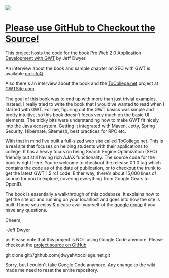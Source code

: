 [![](http://ecx.images-amazon.com/images/I/51Jd9ePewRL._SL500_BO2,204,203,200_AA219_PIsitb-sticker-dp-arrow,TopRight,-24,-23_SH20_OU01_.jpg)](http://tinyurl.com/44y3df)

# [Please use GitHub to Checkout the Source!](http://code.google.com/p/tocollege-net/wiki/GettingStarted) #

This project hosts the code for the book [Pro Web 2.0 Application Development with GWT](http://tinyurl.com/44y3df) by Jeff Dwyer.

An interview about the book and sample chapter on SEO with GWT is available [on InfoQ](http://www.infoq.com/articles/progwt).

Also there's an interview about the book and the [ToCollege.net](http://www.tocollege.net) project at [GWTSite.com](http://www.gwtsite.com/web-20-application-development-with-gwt-interview-with-jeff-dwyer/).

The goal of this book was to end up with more than just trivial examples. Instead, I really tried to write the book that I would’ve wanted to read when I started with GWT. For me, figuring out the GWT basics was simple and pretty intuitive, so this book doesn’t focus very much on the basic UI elements. The tricky bits were understanding how to make GWT fit nicely into the Java ecosystem. Getting it integrated with Maven, Jetty, Spring Security, Hibernate, Sitemesh, best practices for RPC etc.

With that in mind I’ve built a full-sized web site called [ToCollege.net](http://www.tocollege.net). This is a real site that focuses on helping students with their applications to college. It has a heavy focus on being Search Engine Optimization (SEO) friendly but still having rich AJAX functionality. The source code for the book is right here. You're welcome to checkout the release 0.1.0 tag which contains the code as of the date of publication, or to checkout the trunk to get the latest GWT 1.5 rc1 code. Either way, there's about 15,000 lines of source for you to explore, covering everything from Google Gears to OpenID.

The book is essentially a walkthrough of this codebase. It explains how to get the site up and running on your localhost and goes into how the site is built. I hope you enjoy & please avail yourself of the [google group](http://groups.google.com/group/tocollege-net) if you have any questions.

Cheers,

-Jeff Dwyer

ps
Please note that this project is NOT using Google Code anymore. Please checkout the [project source on GitHub](http://github.com/jdwyah/tocollege.net/tree/master)

git clone git://github.com/jdwyah/tocollege.net.git

Sorry, but I couldn't take Google Code anymore. Any change to the wiki made me need to reset the entire repository.